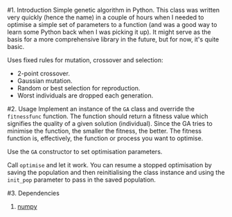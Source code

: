 #1. Introduction
Simple genetic algorithm in Python.
This class was written very quickly (hence the name) in a couple of hours when I needed to optimise a simple set of parameters to a function (and was a good way to learn some Python back when I was picking it up).
It might serve as the basis for a more comprehensive library in the future, but for now, it's quite basic.

Uses fixed rules for mutation, crossover and selection:

- 2-point crossover.
- Gaussian mutation.
- Random or best selection for reproduction.
- Worst individuals are dropped each generation.

#2. Usage
Implement an instance of the `GA` class and override the `fitnessfunc` function.
The function should return a fitness value which signifies the quality of a given solution (individual).
Since the GA tries to minimise the function, the smaller the fitness, the better.
The fitness function is, effectively, the function or process you want to optimise.

Use the `GA` constructor to set optimisation parameters.

Call `optimise` and let it work.
You can resume a stopped optimisation by saving the population and then reinitialising the class instance and using the `init_pop` parameter to pass in the saved population.

#3. Dependencies
1. [numpy][1]


[1]: http://www.numpy.org/
